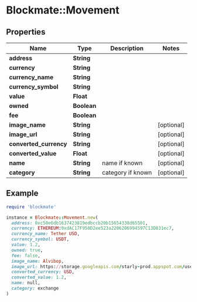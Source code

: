 # Blockmate::Movement

## Properties

| Name | Type | Description | Notes |
| ---- | ---- | ----------- | ----- |
| **address** | **String** |  |  |
| **currency** | **String** |  |  |
| **currency_name** | **String** |  |  |
| **currency_symbol** | **String** |  |  |
| **value** | **Float** |  |  |
| **owned** | **Boolean** |  |  |
| **fee** | **Boolean** |  |  |
| **image_name** | **String** |  | [optional] |
| **image_url** | **String** |  | [optional] |
| **converted_currency** | **String** |  | [optional] |
| **converted_value** | **Float** |  | [optional] |
| **name** | **String** | name if known | [optional] |
| **category** | **String** | category if known | [optional] |

## Example

```ruby
require 'blockmate'

instance = Blockmate::Movement.new(
  address: 0xc50e6db1637423819edbccb20b15654338d65501,
  currency: ETHEREUM:0xdAC17F958D2ee523a2206206994597C13D831ec7,
  currency_name: Tether USD,
  currency_symbol: USDT,
  value: 1.2,
  owned: true,
  fee: false,
  image_name: Alvibop,
  image_url: https://storage.googleapis.com/starly-prod.appspot.com/users/07SXODs3nHWOc0udxtCA7hU9KgR2/collections/pSYegq3aubUCodcy1t4u/cards/16/converted_cover1632338824700_600x800.mp4,
  converted_currency: USD,
  converted_value: 1.2,
  name: null,
  category: exchange
)
```

